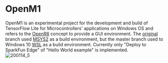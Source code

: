 # OpenM1
OpenM1 is an experimental project for the development and build of TensorFlow Lite for Microcontrollers' applications on Windows OS and refers to the [OpenR8](https://www.openrobot.club/article/index?sn=10935) concept to provide a GUI environment. The [original](https://github.com/on-device-ai/OpenM1/tree/original
) branch used [MSYS2](https://anaconda.org/msys2/repo) as a build environment, but the master branch used to Windows 10 [WSL](https://docs.microsoft.com/windows/wsl/about) as a build environment. Currently only "Deploy to SparkFun Edge" of "Hello World example" is implemented.  
![200114_5](https://user-images.githubusercontent.com/44540872/72342176-eb958e80-3706-11ea-9234-d7c21c7023af.png)
